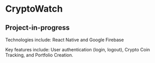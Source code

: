 # CryptoWatch

## Project-in-progress

Technologies include: React Native and Google Firebase 

Key features include: User authentication (login, logout), Crypto Coin Tracking, and Portfolio Creation.
